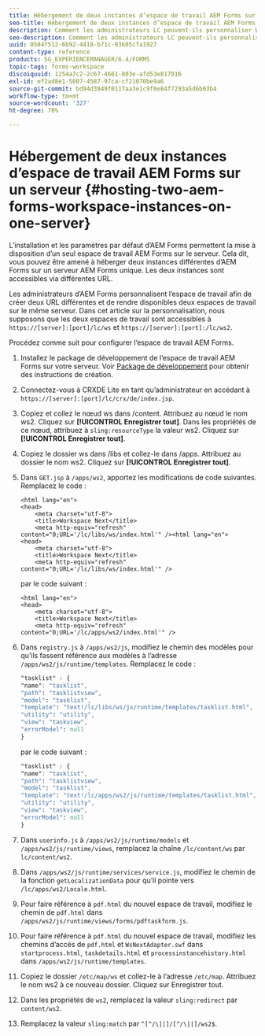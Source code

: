 ```yaml
---
title: Hébergement de deux instances d’espace de travail AEM Forms sur un serveur
seo-title: Hébergement de deux instances d’espace de travail AEM Forms sur un serveur
description: Comment les administrateurs LC peuvent-ils personnaliser WS HTML pour l’hébergement de deux instances sur un serveur unique accessible via différentes URL ?
seo-description: Comment les administrateurs LC peuvent-ils personnaliser WS HTML pour l’hébergement de deux instances sur un serveur unique accessible via différentes URL ?
uuid: 0584f512-6b92-4418-b71c-93605cfa1927
content-type: reference
products: SG_EXPERIENCEMANAGER/6.4/FORMS
topic-tags: forms-workspace
discoiquuid: 1254a7c2-2c67-4661-803e-afd53e817916
exl-id: ef2ad8e1-5007-4587-97ca-cf21070be9a6
source-git-commit: bd94d3949f0117aa3e1c9f0e84f7293a5d6b03b4
workflow-type: tm+mt
source-wordcount: '327'
ht-degree: 70%

---
```


# Hébergement de deux instances d’espace de travail AEM Forms sur un serveur {#hosting-two-aem-forms-workspace-instances-on-one-server}

L’installation et les paramètres par défaut d’AEM Forms permettent la mise à disposition d’un seul espace de travail AEM Forms sur le serveur. Cela dit, vous pouvez être amené à héberger deux instances différentes d’AEM Forms sur un serveur AEM Forms unique. Les deux instances sont accessibles via différentes URL.

Les administrateurs d’AEM Forms personnalisent l’espace de travail afin de créer deux URL différentes et de rendre disponibles deux espaces de travail sur le même serveur. Dans cet article sur la personnalisation, nous supposons que les deux espaces de travail sont accessibles à `https://[server]:[port]/lc/ws` et `https://[server]:[port]:/lc/ws2`.

Procédez comme suit pour configurer l’espace de travail AEM Forms.

1. Installez le package de développement de l’espace de travail AEM Forms sur votre serveur. Voir [Package de développement](/help/forms/using/introduction-customizing-html-workspace.md#p-crx-package-p) pour obtenir des instructions de création.
1. Connectez-vous à CRXDE Lite en tant qu’administrateur en accédant à `https://[server]:[port]/lc/crx/de/index.jsp`.
1. Copiez et collez le nœud ws dans /content. Attribuez au nœud le nom ws2. Cliquez sur **[!UICONTROL Enregistrer tout]**. Dans les propriétés de ce nœud, attribuez à `sling:resourceType` la valeur ws2. Cliquez sur **[!UICONTROL Enregistrer tout]**. 

1. Copiez le dossier ws dans /libs et collez-le dans /apps. Attribuez au dossier le nom ws2. Cliquez sur **[!UICONTROL Enregistrer tout]**. 
1. Dans `GET.jsp` à `/apps/ws2`, apportez les modifications de code suivantes. Remplacez le code :

   ```
   <html lang="en">
   <head>
       <meta charset="utf-8">
       <title>Workspace Next</title>
       <meta http-equiv="refresh" content="0;URL='/lc/libs/ws/index.html'" /><html lang="en">
   <head>
       <meta charset="utf-8">
       <title>Workspace Next</title>
       <meta http-equiv="refresh" content="0;URL='/lc/libs/ws/index.html'" />
   ```

   par le code suivant :

   ```
   <html lang="en">
   <head>
       <meta charset="utf-8">
       <title>Workspace Next</title>
       <meta http-equiv="refresh" content="0;URL='/lc/apps/ws2/index.html'" />
   ```

1. Dans `registry.js` à `/apps/ws2/js`, modifiez le chemin des modèles pour qu’ils fassent référence aux modèles à l’adresse `/apps/ws2/js/runtime/templates`. Remplacez le code :

   ```css
   "tasklist" : {
   "name": "tasklist",
   "path": "tasklistview",
   "model": "tasklist",
   "template": "text!/lc/libs/ws/js/runtime/templates/tasklist.html",
   "utility": "utility",
   "view": "taskview",
   "errorModel": null
   }
   ```

   par le code suivant :

   ```css
   "tasklist" : {
   "name": "tasklist",
   "path": "tasklistview",
   "model": "tasklist",
   "template": "text!/lc/apps/ws2/js/runtime/templates/tasklist.html",
   "utility": "utility",
   "view": "taskview",
   "errorModel": null
   }
   ```

1. Dans `userinfo.js` à `/apps/ws2/js/runtime/models` et `/apps/ws2/js/runtime/views`, remplacez la chaîne `/lc/content/ws` par `lc/content/ws2`.

1. Dans `/apps/ws2/js/runtime/services/service.js`, modifiez le chemin de la fonction `getLocalizationData` pour qu’il pointe vers `/lc/apps/ws2/Locale.html`.

1. Pour faire référence à `pdf.html` du nouvel espace de travail, modifiez le chemin de `pdf.html` dans `/apps/ws2/js/runtime/views/forms/pdftaskform.js`.

1. Pour faire référence à `pdf.html` du nouvel espace de travail, modifiez les chemins d’accès de `pdf.html` et `WsNextAdapter.swf` dans `startprocess.html`, `taskdetails.html` et `processinstancehistory.html` dans `/apps/ws2/js/runtime/templates`.

1. Copiez le dossier `/etc/map/ws` et collez-le à l’adresse `/etc/map`. Attribuez le nom ws2 à ce nouveau dossier. Cliquez sur Enregistrer tout.

1. Dans les propriétés de `ws2`, remplacez la valeur `sling:redirect` par `content/ws2`.

1. Remplacez la valeur `sling:match` par `^[^/\||]/[^/\||]/ws2$`.
